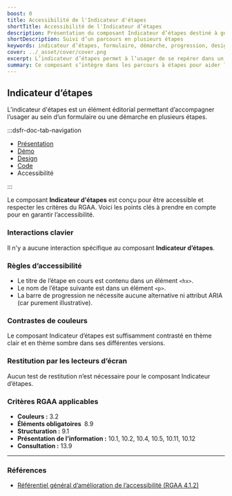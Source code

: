 ```yaml
---
boost: 0
title: Accessibilité de l'Indicateur d'étapes
shortTitle: Accessibilité de l'Indicateur d’étapes
description: Présentation du composant Indicateur d’étapes destiné à guider l’usager au sein d’un parcours en plusieurs étapes comme un formulaire ou une démarche en ligne.
shortDescription: Suivi d’un parcours en plusieurs étapes
keywords: indicateur d’étapes, formulaire, démarche, progression, design système, DSFR, navigation, accessibilité
cover: ../_asset/cover/cover.png
excerpt: L’indicateur d’étapes permet à l’usager de se repérer dans un processus linéaire, en affichant la position actuelle dans le parcours ainsi que les étapes restantes.
summary: Ce composant s’intègre dans les parcours à étapes pour aider l’usager à visualiser son avancée. Il affiche une barre de progression, un titre explicite pour chaque étape et un repère numérique. Il ne permet pas de navigation directe entre les étapes mais accompagne visuellement l’usager du début à la fin du formulaire. Sa structure est fixe, sans personnalisation, pour garantir une expérience uniforme et accessible.
---
```


## Indicateur d’étapes

L’indicateur d'étapes est un élément éditorial permettant d’accompagner l’usager au sein d’un formulaire ou une démarche en plusieurs étapes.

:::dsfr-doc-tab-navigation

- [Présentation](../index.md)
- [Démo](../demo/index.md)
- [Design](../design/index.md)
- [Code](../code/index.md)
- Accessibilité

:::

Le composant **Indicateur d'étapes** est conçu pour être accessible et respecter les critères du RGAA. Voici les points clés à prendre en compte pour en garantir l’accessibilité.

### Interactions clavier

Il n'y a aucune interaction spécifique au composant **Indicateur d’étapes**.

### Règles d’accessibilité

- Le titre de l’étape en cours est contenu dans un élément `<hx>`.
- Le nom de l’étape suivante est dans un élément `<p>`.
- La barre de progression ne nécessite aucune alternative ni attribut ARIA (car purement illustrative).

### Contrastes de couleurs

Le composant Indicateur d’étapes est suffisamment contrasté en thème clair et en thème sombre dans ses différentes versions.

### Restitution par les lecteurs d’écran

Aucun test de restitution n’est nécessaire pour le composant Indicateur d’étapes.

### Critères RGAA applicables

- **Couleurs&nbsp;:** 3.2
- **Éléments obligatoires&nbsp;** 8.9
- **Structuration&nbsp;:** 9.1
- **Présentation de l’information&nbsp;:** 10.1, 10.2, 10.4, 10.5, 10.11, 10.12
- **Consultation&nbsp;:** 13.9

---

### Références

- [Référentiel général d’amélioration de l’accessibilité (RGAA 4.1.2)](https://accessibilite.numerique.gouv.fr/methode/criteres-et-tests/)
